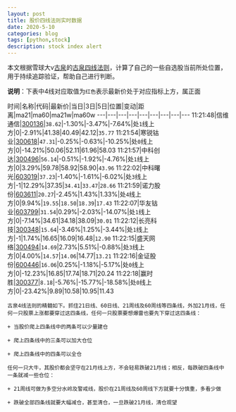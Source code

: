 ```yaml
---
layout: post
title: 股价四线法则实时数据
date: 2020-5-10
categories: blog
tags: [python,stock]
description: stock index alert
---
```



本文根据雪球大v[古泉](https://xueqiu.com/u/7148646888)的[古泉四线法则](https://xueqiu.com/7148646888/130498192)，计算了自己的一些自选股当前所处位置，用于持续追踪验证，帮助自己进行判断。

**说明**：下表中4线对应取值为`红色`表示最新价处于对应指标上方，属正面

时间|名称|代码|最新价|当日|3日|5日|位置|变动|距离|ma21|ma60|ma21w|ma60w
---|---|---|---|---|---|---|---|---
11:21:48|信维通信|[300136](https://xueqiu.com/S/SZ300136)|`38.62`|-1.30%|-3.47%|-7.64%|处`1`线上方|0|-2.91%|41.38|40.49|42.12|`35.77`
11:21:54|寒锐钴业|[300618](https://xueqiu.com/S/SZ300618)|`47.31`|-0.25%|-0.63%|-10.25%|处`0`线上方|0|-14.21%|50.06|52.11|61.96|58.03
11:21:57|中科创达|[300496](https://xueqiu.com/S/SZ300496)|`56.14`|-0.51%|-1.92%|-4.76%|处`1`线上方|0|3.29%|59.78|58.92|58.90|`43.96`
11:22:02|中科曙光|[603019](https://xueqiu.com/S/SH603019)|`37.23`|-1.40%|-1.61%|-6.02%|处`3`线上方|-1|12.29%|37.35|`34.41`|`33.47`|`28.66`
11:21:59|诺力股份|[603611](https://xueqiu.com/S/SH603611)|`20.27`|-2.45%|1.43%|1.33%|处`4`线上方|0|9.94%|`19.55`|`18.50`|`18.39`|`17.43`
11:22:07|华友钴业|[603799](https://xueqiu.com/S/SH603799)|`31.54`|0.29%|-2.03%|-14.07%|处`1`线上方|0|-7.14%|34.61|34.18|38.09|`30.01`
11:22:12|长亮科技|[300348](https://xueqiu.com/S/SZ300348)|`15.64`|-3.46%|1.25%|-3.44%|处`1`线上方|-1|1.74%|16.65|16.09|16.48|`12.90`
11:22:15|盛天网络|[300494](https://xueqiu.com/S/SZ300494)|`14.69`|2.73%|5.51%|-0.88%|处`3`线上方|0|4.00%|`14.57`|`14.06`|14.77|`13.21`
11:22:16|金证股份|[600446](https://xueqiu.com/S/SH600446)|`16.06`|0.25%|-1.18%|-5.17%|处`0`线上方|0|-12.23%|16.85|17.74|18.71|20.24
11:22:18|赢时胜|[300377](https://xueqiu.com/S/SZ300377)|`8.18`|-5.76%|-15.77%|-18.58%|处`0`线上方|0|-23.42%|9.89|10.58|10.95|11.43

```
古泉4线法则的精髓如下。抓住21日线、60日线、21周线及60周线等四条线，外加21月线，任何一只股票上涨都要穿过这四条线，任何一只股票要想爆雷也要先下穿过这四条线：

+ 当股价爬上四条线中的两条可以少量建仓

+ 爬上四条线中的三条可以加大仓位

+ 爬上四条线中的四条可以全仓

任何一只大牛，其股价都会坚守在21月线上方，不会轻易跌破21月线；相反，每跌破四条线中一条就减一些仓位：

+ 21周线可做为多空分水岭及警戒线，股价在21周线及60周线下方就要十分慎重，多看少做

+ 跌破全部四条线就要大幅减仓，甚至清仓，一旦跌破21月线，清仓观望
```